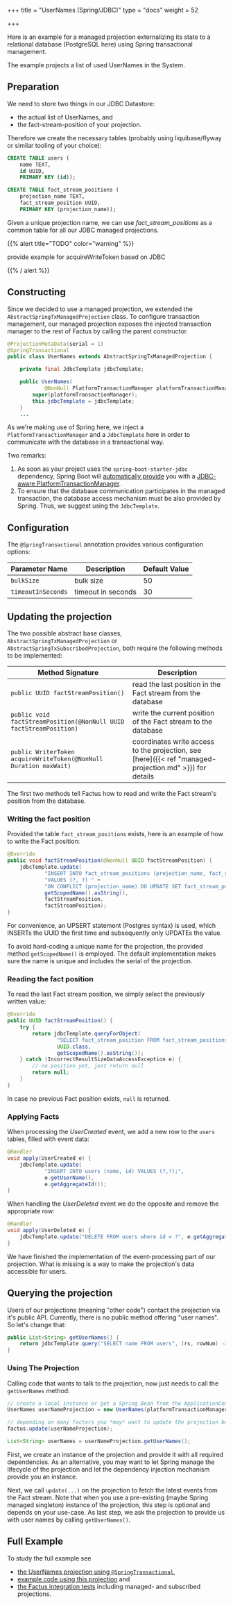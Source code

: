 +++ title = "UserNames (Spring/JDBC)"
type = "docs"
weight = 52

+++

Here is an example for a managed projection externalizing its state to a relational database (PostgreSQL here) using Spring transactional management.

The example projects a list of used UserNames in the System.

## Preparation

We need to store two things in our JDBC Datastore:

- the actual list of UserNames, and
- the fact-stream-position of your projection.

Therefore we create the necessary tables (probably using liquibase/flyway or similar tooling of your choice):

```sql
CREATE TABLE users (
    name TEXT,
    id UUID,
    PRIMARY KEY (id));
```

```sql
CREATE TABLE fact_stream_positions (
    projection_name TEXT,
    fact_stream_position UUID,
    PRIMARY KEY (projection_name));
```

Given a unique projection name, we can use _fact_stream_positions_ as a common table for all our JDBC managed projections.

{{% alert  title="TODO" color="warning" %}}

provide example for acquireWriteToken based on JDBC

{{% / alert %}}

## Constructing

Since we decided to use a managed projection, we extended the `AbstractSpringTxManagedProjection` class.
To configure transaction management, our managed projection exposes the injected transaction manager to the rest of Factus by calling the parent constructor.

```java
@ProjectionMetaData(serial = 1)
@SpringTransactional
public class UserNames extends AbstractSpringTxManagedProjection {

    private final JdbcTemplate jdbcTemplate;

    public UserNames(
            @NonNull PlatformTransactionManager platformTransactionManager, JdbcTemplate jdbcTemplate) {
        super(platformTransactionManager);
        this.jdbcTemplate = jdbcTemplate;
    }
    ...
```

As we're making use of Spring here, we inject a `PlatformTransactionManager` and a `JdbcTemplate` here in order to communicate with the database in a transactional way.

Two remarks:

1. As soon as your project uses the `spring-boot-starter-jdbc` dependency,
   Spring Boot will [automatically provide](https://github.com/spring-projects/spring-boot/blob/main/spring-boot-project/spring-boot-autoconfigure/src/main/java/org/springframework/boot/autoconfigure/jdbc/DataSourceTransactionManagerAutoConfiguration.java)
   you with a [JDBC-aware PlatformTransactionManager](https://docs.spring.io/spring-framework/docs/current/javadoc-api/org/springframework/jdbc/support/JdbcTransactionManager.html).
2. To ensure that the database communication participates in the managed transaction,
   the database access mechanism must be also provided by Spring. Thus, we suggest using the `JdbcTemplate`.

## Configuration

The `@SpringTransactional` annotation provides various configuration options:

|   Parameter Name   |    Description     | Default Value |
|--------------------|--------------------|---------------|
| `bulkSize`         | bulk size          | 50            |
| `timeoutInSeconds` | timeout in seconds | 30            |

## Updating the projection

The two possible abstract base classes, `AbstractSpringTxManagedProjection` or `AbstractSpringTxSubscribedProjection`,
both require the following methods to be implemented:

|                          Method Signature                          |                                               Description                                               |
|--------------------------------------------------------------------|---------------------------------------------------------------------------------------------------------|
| `public UUID factStreamPosition()   `                              | read the last position in the Fact stream from the database                                             |
| `public void factStreamPosition(@NonNull UUID factStreamPosition)` | write the current position of the Fact stream to the database                                           |
| `public WriterToken acquireWriteToken(@NonNull Duration maxWait)`  | coordinates write access to the projection, see [here]({{< ref "managed-projection.md" >}}) for details |

The first two methods tell Factus how to read and write the Fact stream's position from the database.

### Writing the fact position

Provided the table `fact_stream_positions` exists, here is an example of how to write the Fact position:

```java
@Override
public void factStreamPosition(@NonNull UUID factStreamPosition) {
    jdbcTemplate.update(
            "INSERT INTO fact_stream_positions (projection_name, fact_stream_position) " +
            "VALUES (?, ?) " +
            "ON CONFLICT (projection_name) DO UPDATE SET fact_stream_position = ?",
            getScopedName().asString(),
            factStreamPosition,
            factStreamPosition);
}
```

For convenience, an UPSERT statement (Postgres syntax) is used, which INSERTs the UUID the first time
and subsequently only UPDATEs the value.

To avoid hard-coding a unique name for the projection, the provided method `getScopedName()` is employed.
The default implementation makes sure the name is unique and includes the serial of the projection.

### Reading the fact position

To read the last Fact stream position, we simply select the previously written value:

```java
@Override
public UUID factStreamPosition() {
    try {
        return jdbcTemplate.queryForObject(
                "SELECT fact_stream_position FROM fact_stream_positions WHERE projection_name = ?",
                UUID.class,
                getScopedName().asString());
    } catch (IncorrectResultSizeDataAccessException e) {
        // no position yet, just return null
        return null;
    }
}
```

In case no previous Fact position exists, `null` is returned.

### Applying Facts

When processing the _UserCreated_ event, we add a new row to the `users` tables, filled with event data:

```java
@Handler
void apply(UserCreated e) {
    jdbcTemplate.update(
            "INSERT INTO users (name, id) VALUES (?,?);",
            e.getUserName(),
            e.getAggregateId());
}
```

When handling the _UserDeleted_ event we do the opposite and remove the appropriate row:

```java
@Handler
void apply(UserDeleted e) {
    jdbcTemplate.update("DELETE FROM users where id = ?", e.getAggregateId());
}
```

We have finished the implementation of the event-processing part of our projection. What is missing is a way to
make the projection's data accessible for users.

## Querying the projection

Users of our projections (meaning "other code") contact the projection via it's public API.
Currently, there is no public method offering "user names". So let's change that:

```java
public List<String> getUserNames() {
    return jdbcTemplate.query("SELECT name FROM users", (rs, rowNum) -> rs.getString(1));
}
```

### Using The Projection

Calling code that wants to talk to the projection, now just needs to call the `getUserNames` method:

```java
// create a local instance or get a Spring Bean from the ApplicationContext, depending on your code organization
UserNames userNameProjection = new UserNames(platformTransactionManager, jdbcTemplate);

// depending on many factors you *may* want to update the projection before querying it
factus.update(userNameProjection);

List<String> userNames = userNameProjection.getUserNames();
```

First, we create an instance of the projection and provide it with all required dependencies. As an alternative, you may want to let Spring manage the lifecycle of the projection
and let the dependency injection mechanism provide you an instance.

Next, we call `update(...)` on the projection to fetch the latest events from the Fact stream. Note that when you use a pre-existing (maybe Spring managed singleton) instance of the projection, this step is optional and depends on your use-case. As last step, we ask
the projection to provide us with user names by calling `getUserNames()`.

## Full Example

To study the full example see

- [the UserNames projection using `@SpringTransactional`](https://github.com/factcast/factcast/blob/master/factcast-itests/factcast-itests-factus/src/test/java/org/factcast/itests/factus/proj/SpringJdbcTransactionalProjectionExample.java),
- [example code using this projection](https://github.com/factcast/factcast/blob/master/factcast-itests/factcast-itests-factus/src/test/java/org/factcast/itests/factus/SpringJdbcTransactionalProjectionExampleITest.java) and
- [the Factus integration tests](https://github.com/factcast/factcast/blob/master/factcast-itests/factcast-itests-factus/src/test/java/org/factcast/itests/factus/SpringTransactionalITest.java) including managed- and subscribed projections.

